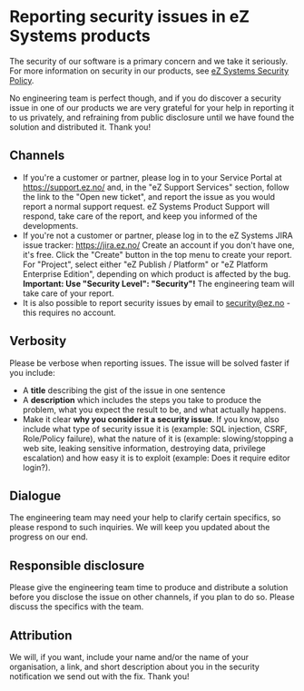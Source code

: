 # Reporting security issues in eZ Systems products

The security of our software is a primary concern and we take it seriously. 
For more information on security in our products, see [eZ Systems Security Policy](https://ez.no/Software-information/Security-policy).

No engineering team is perfect though, and if you do discover a security issue in one of our products we are very grateful for your help in reporting it to us privately, and refraining from public disclosure until we have found the solution and distributed it. Thank you!

## Channels

- If you're a customer or partner, please log in to your Service Portal at <https://support.ez.no/> and, in the "eZ Support Services" section, follow the link to the "Open new ticket", and report the issue as you would report a normal support request. eZ Systems Product Support will respond, take care of the report, and keep you informed of the developments.
- If you're not a customer or partner, please log in to the eZ Systems JIRA issue tracker: <https://jira.ez.no/> Create an account if you don't have one, it's free. Click the "Create" button in the top menu to create your report. For "Project", select either "eZ Publish / Platform" or "eZ Platform Enterprise Edition", depending on which product is affected by the bug. **Important: Use "Security Level": "Security"!** The engineering team will take care of your report.
- It is also possible to report security issues by email to <security@ez.no> - this requires no account.

## Verbosity

Please be verbose when reporting issues. The issue will be solved faster if you include:

- A **title** describing the gist of the issue in one sentence
- A **description** which includes the steps you take to produce the problem, what you expect the result to be, and what actually happens.
- Make it clear **why you consider it a security issue**. If you know, also include what type of security issue it is (example: SQL injection, CSRF, Role/Policy failure), what the nature of it is (example: slowing/stopping a web site, leaking sensitive information, destroying data, privilege escalation) and how easy it is to exploit (example: Does it require editor login?).

## Dialogue

The engineering team may need your help to clarify certain specifics, so please respond to such inquiries. We will keep you updated about the progress on our end.

## Responsible disclosure

Please give the engineering team time to produce and distribute a solution before you disclose the issue on other channels, if you plan to do so. Please discuss the specifics with the team.

## Attribution

We will, if you want, include your name and/or the name of your organisation, a link, and short description about you in the security notification we send out with the fix. Thank you!
